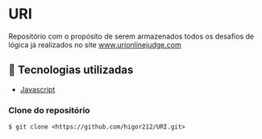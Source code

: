 # URI

Repositório com o propósito de serem armazenados todos os desafios de lógica já realizados no site www.urionlinejudge.com

## 🚀 Tecnologias utilizadas
- [Javascript](https://developer.mozilla.org/pt-BR/docs/Web/JavaScript)

### Clone do repositório
```
$ git clone <https://github.com/higor212/URI.git>
```
